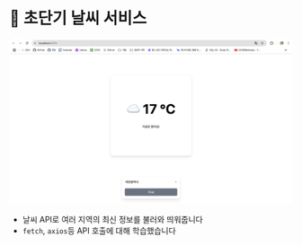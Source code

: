 # 📌 초단기 날씨 서비스

![화면](./public/screenshot.png)

- 날씨 API로 여러 지역의 최신 정보를 불러와 띄워줍니다
- `fetch`, `axios`등 API 호출에 대해 학습했습니다
